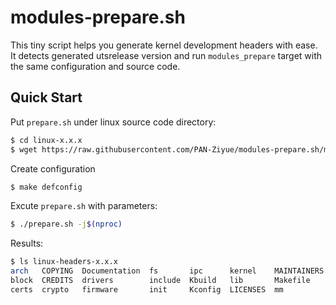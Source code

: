 # modules-prepare.sh

This tiny script helps you generate kernel development headers with ease. It detects generated utsrelease version and run `modules_prepare` target with the same configuration and source code.

## Quick Start

Put `prepare.sh` under linux source code directory:

```bash
$ cd linux-x.x.x
$ wget https://raw.githubusercontent.com/PAN-Ziyue/modules-prepare.sh/main/prepare.sh
```

Create configuration

```bash
$ make defconfig
```

Excute `prepare.sh` with parameters:

```bash
$ ./prepare.sh -j$(nproc)
```

Results:

```bash
$ ls linux-headers-x.x.x
arch   COPYING  Documentation  fs       ipc      kernel    MAINTAINERS  Module.symvers  samples   sound  virt
block  CREDITS  drivers        include  Kbuild   lib       Makefile     net             scripts   tools
certs  crypto   firmware       init     Kconfig  LICENSES  mm           README          security  usr
```